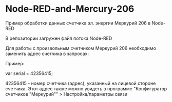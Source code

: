 # Node-RED-and-Mercury-206
Пример обработки данных счетчика эл. энергии Меркурий 206 в Node-RED

В репозитории загружен файл потока Node-RED

Для работы с произвольным счетчиком Меркурий 206 необходимо заменить адрес счетчика в запросах:

Пример:

var serial = 42356415;

42356415 - номер счетчика (адрес), указанный на лицевой стороне счетчика. Этот адрес также можно увидеть в программе "Конфигуратор счетчиков "Меркурий"" > Настройка/параметры связи
